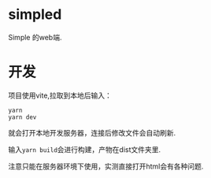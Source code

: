 # simpled  
Simple 的web端.
# 开发
项目使用vite,拉取到本地后输入：
```shell
yarn
yarn dev
```
就会打开本地开发服务器，连接后修改文件会自动刷新.

输入<code>yarn build</code>会进行构建，产物在dist文件夹里.

注意只能在服务器环境下使用，实测直接打开html会有各种问题.

